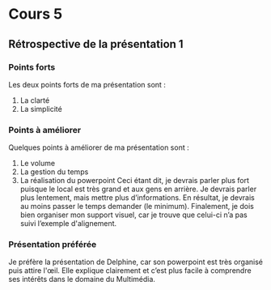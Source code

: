 # Cours 5
## Rétrospective de la présentation 1

### Points forts

Les deux points forts de ma présentation sont :
1. La clarté
2. La simplicité

### Points à améliorer

Quelques points à améliorer de ma présentation sont : 
1. Le volume 
2. La gestion du temps
3. La réalisation du powerpoint
Ceci étant dit, je devrais parler plus fort puisque le local est très grand et aux gens en arrière.
Je devrais parler plus lentement, mais mettre plus d’informations. En résultat, je devrais au moins passer le temps demander (le  minimum). Finalement, je dois bien organiser mon support visuel, car je trouve que celui-ci n’a pas suivi l’exemple d'alignement.


### Présentation préférée

Je préfère la présentation de Delphine, car son powerpoint est très organisé puis attire l'œil.
Elle explique clairement et c’est plus facile à comprendre ses intérêts dans le domaine du Multimédia.

